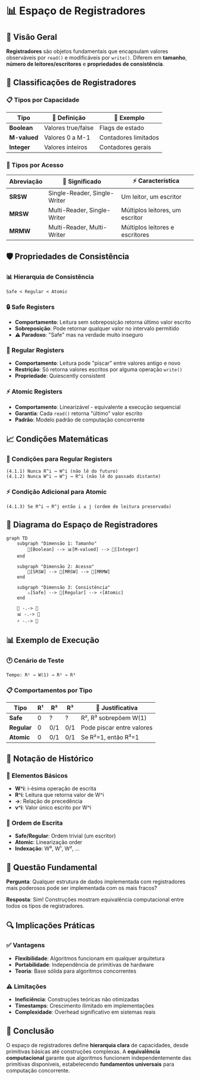 # 📊 Espaço de Registradores

## 🎯 Visão Geral

**Registradores** são objetos fundamentais que encapsulam valores observáveis por `read()` e modificáveis por `write()`. Diferem em **tamanho**, **número de leitores/escritores** e **propriedades de consistência**.

## 🔢 Classificações de Registradores

### 📋 Tipos por Capacidade
| Tipo | 🎯 Definição | 📝 Exemplo |
|------|--------------|------------|
| **Boolean** | Valores true/false | Flags de estado |
| **M-valued** | Valores 0 a M-1 | Contadores limitados |
| **Integer** | Valores inteiros | Contadores gerais |

### 👥 Tipos por Acesso
| Abreviação | 🎯 Significado | ⚡ Característica |
|------------|----------------|-------------------|
| **SRSW** | Single-Reader, Single-Writer | Um leitor, um escritor |
| **MRSW** | Multi-Reader, Single-Writer | Múltiplos leitores, um escritor |
| **MRMW** | Multi-Reader, Multi-Writer | Múltiplos leitores e escritores |

## 🛡️ Propriedades de Consistência

### 📊 Hierarquia de Consistência
```
Safe < Regular < Atomic
```

### 🔒 Safe Registers
- **Comportamento**: Leitura sem sobreposição retorna último valor escrito
- **Sobreposição**: Pode retornar qualquer valor no intervalo permitido
- **⚠️ Paradoxo**: "Safe" mas na verdade muito inseguro

### 🔄 Regular Registers
- **Comportamento**: Leitura pode "piscar" entre valores antigo e novo
- **Restrição**: Só retorna valores escritos por alguma operação `write()`
- **Propriedade**: Quiescently consistent

### ⚡ Atomic Registers
- **Comportamento**: Linearizável - equivalente a execução sequencial
- **Garantia**: Cada `read()` retorna "último" valor escrito
- **Padrão**: Modelo padrão de computação concorrente

## 📈 Condições Matemáticas

### 🔢 Condições para Regular Registers
```
(4.1.1) Nunca R^i → W^i (não lê do futuro)
(4.1.2) Nunca W^i → W^j → R^i (não lê do passado distante)
```

### ⚡ Condição Adicional para Atomic
```
(4.1.3) Se R^i → R^j então i ≤ j (ordem de leitura preservada)
```

## 🎨 Diagrama do Espaço de Registradores

```mermaid
graph TD
    subgraph "Dimensão 1: Tamanho"
        🔢[Boolean] --> 📊[M-valued] --> 🔢[Integer]
    end
    
    subgraph "Dimensão 2: Acesso"
        👤[SRSW] --> 👥[MRSW] --> 👥[MRMW]
    end
    
    subgraph "Dimensão 3: Consistência"
        ⚠️[Safe] --> 🔄[Regular] --> ⚡[Atomic]
    end
    
    🔢 -.-> 👤
    📊 -.-> 👥
    ⚡ -.-> 🔢
```

## 📊 Exemplo de Execução

### 🕐 Cenário de Teste
```
Tempo: R¹ → W(1) → R² → R³
```

### 📋 Comportamentos por Tipo
| Tipo | R¹ | R² | R³ | 📝 Justificativa |
|------|----|----|----|------------------|
| **Safe** | 0 | ? | ? | R², R³ sobrepõem W(1) |
| **Regular** | 0 | 0/1 | 0/1 | Pode piscar entre valores |
| **Atomic** | 0 | 0/1 | 0/1 | Se R²=1, então R³=1 |

## 🔧 Notação de Histórico

### 📝 Elementos Básicos
- **W^i**: i-ésima operação de escrita
- **R^i**: Leitura que retorna valor de W^i
- **→**: Relação de precedência
- **ν^i**: Valor único escrito por W^i

### 🎯 Ordem de Escrita
- **Safe/Regular**: Ordem trivial (um escritor)
- **Atomic**: Linearização order
- **Indexação**: W⁰, W¹, W², ...

## 🎯 Questão Fundamental

**Pergunta**: Qualquer estrutura de dados implementada com registradores mais poderosos pode ser implementada com os mais fracos?

**Resposta**: Sim! Construções mostram equivalência computacional entre todos os tipos de registradores.

## 🔍 Implicações Práticas

### ✅ Vantagens
- **Flexibilidade**: Algoritmos funcionam em qualquer arquitetura
- **Portabilidade**: Independência de primitivas de hardware
- **Teoria**: Base sólida para algoritmos concorrentes

### ⚠️ Limitações
- **Ineficiência**: Construções teóricas não otimizadas
- **Timestamps**: Crescimento ilimitado em implementações
- **Complexidade**: Overhead significativo em sistemas reais

## 🎯 Conclusão

O espaço de registradores define **hierarquia clara** de capacidades, desde primitivas básicas até construções complexas. A **equivalência computacional** garante que algoritmos funcionem independentemente das primitivas disponíveis, estabelecendo **fundamentos universais** para computação concorrente. 